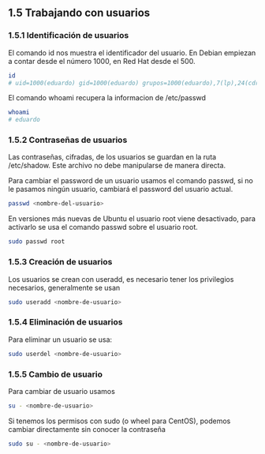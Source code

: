 ## 1.5 Trabajando con usuarios

### 1.5.1 Identificación de usuarios

El comando id nos muestra el identificador del usuario. En Debian
empiezan a contar desde el número 1000, en Red Hat desde el 500.

``` bash
id
# uid=1000(eduardo) gid=1000(eduardo) grupos=1000(eduardo),7(lp),24(cdrom),25(floppy),27(sudo),29(audio),30(dip),44(video),46(plugdev),107(render),109(netdev),115(bluetooth),122(scanner),127(docker),134(lpadmin)
```

El comando whoami recupera la informacion de /etc/passwd

``` bash
whoami
# eduardo
```

### 1.5.2 Contraseñas de usuarios

Las contraseñas, cifradas, de los usuarios se guardan en la ruta
/etc/shadow. Este archivo no debe manipularse de manera directa.

Para cambiar el password de un usuario usamos el comando passwd, si no
le pasamos ningún usuario, cambiará el password del usuario actual.

``` bash
passwd <nombre-del-usuario>
```

En versiones más nuevas de Ubuntu el usuario root viene desactivado,
para activarlo se usa el comando passwd sobre el usuario root.

``` bash
sudo passwd root
```

### 1.5.3 Creación de usuarios

Los usuarios se crean con useradd, es necesario tener los privilegios
necesarios, generalmente se usan

``` bash
sudo useradd <nombre-de-usuario>
```

### 1.5.4 Eliminación de usuarios

Para eliminar un usuario se usa:

``` bash
sudo userdel <nombre-de-usuario>
```

### 1.5.5 Cambio de usuario

Para cambiar de usuario usamos

``` bash
su - <nombre-de-usuario>
```

Si tenemos los permisos con sudo (o wheel para CentOS), podemos cambiar
directamente sin conocer la contraseña

``` bash
sudo su - <nombre-de-usuario>
```

